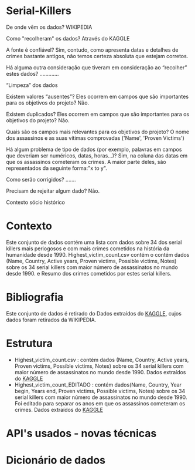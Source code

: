 # Serial-Killers

De onde vêm os dados? WIKIPEDIA

  Como "recolheram" os dados? Através do KAGGLE
  
  A fonte é confiável? Sim, contudo, como apresenta datas e detalhes de crimes bastante antigos, não temos certeza absoluta que estejam corretos. 
  
  Há alguma outra consideração que tiveram em consideração ao “recolher” estes dados? .............
  
  
“Limpeza” dos dados

  Existem valores “ausentes”? Eles ocorrem em campos que são importantes para os objetivos do projeto? Não.
  
  Existem duplicados? Eles ocorrem em campos que são importantes para os objetivos do projeto? Não.
  
  Quais são os campos mais relevantes para os objetivos do projeto? O nome dos assassinos e as suas vítimas comprovadas ('Name', 'Proven Victims')
  
  Há algum problema de tipo de dados (por exemplo, palavras em campos que deveriam ser numéricos, datas, horas…)? Sim, na coluna das datas em que os assassinos cometeram os crimes. A maior parte deles, são representados da seguinte forma:"x to y".
  
  Como serão corrigidos? .......
  
  Precisam de rejeitar algum dado? Não.
  
  
Contexto sócio histórico

# Contexto

Este conjunto de dados contém uma lista com dados sobre 34 dos serial killers mais periogosos e com mais crimes cometidos na história da humanidade desde 1990.
Highest_victim_count.csv contém o contém dados (Name, Country, Active years, Proven victims, Possible victims, Notes) sobre os 34 serial killers com maior número de assassinatos no mundo desde 1990. e Resumo dos crimes cometidos por estes serial killers.

# Bibliografia

Este conjunto de dados é retirado do Dados extraídos do [KAGGLE](https://www.kaggle.com/datasets/vesuvius13/serial-killers-dataset), cujos dados foram retirados da WIKIPEDIA.

# Estrutura

- Highest_victim_count.csv : contém dados (Name, Country, Active years, Proven victims, Possible victims, Notes) sobre os 34 serial killers com maior número de assassinatos no mundo desde 1990. Dados extraídos do [KAGGLE](https://www.kaggle.com/datasets/vesuvius13/serial-killers-dataset)
- Highest_victim_count_EDITADO : contém dados(Name, Country, Year begin, Years end, Proven victims, Possible victims, Notes) sobre os 34 serial killers com maior número de assassinatos no mundo desde 1990. Foi editado para separar os anos em que os assassinos cometeram os crimes. Dados extraídos do [KAGGLE](https://www.kaggle.com/datasets/vesuvius13/serial-killers-dataset)

# API's usados - novas técnicas

# Dicionário de dados

